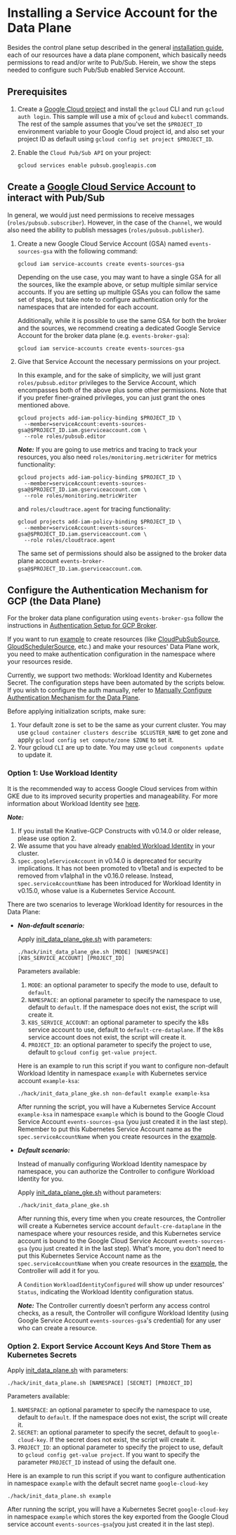 # Installing a Service Account for the Data Plane

Besides the control plane setup described in the general
[installation guide](./install-knative-gcp.md), each of our resources have a
data plane component, which basically needs permissions to read and/or write to
Pub/Sub. Herein, we show the steps needed to configure such Pub/Sub enabled
Service Account.

## Prerequisites

1. Create a
   [Google Cloud project](https://cloud.google.com/resource-manager/docs/creating-managing-projects)
   and install the `gcloud` CLI and run `gcloud auth login`. This sample will
   use a mix of `gcloud` and `kubectl` commands. The rest of the sample assumes
   that you've set the `$PROJECT_ID` environment variable to your Google Cloud
   project id, and also set your project ID as default using
   `gcloud config set project $PROJECT_ID`.

1. Enable the `Cloud Pub/Sub API` on your project:

   ```shell
   gcloud services enable pubsub.googleapis.com
   ```

## Create a [Google Cloud Service Account](https://console.cloud.google.com/iam-admin/serviceaccounts/project) to interact with Pub/Sub

In general, we would just need permissions to receive messages
(`roles/pubsub.subscriber`). However, in the case of the `Channel`, we would
also need the ability to publish messages (`roles/pubsub.publisher`).

1. Create a new Google Cloud Service Account (GSA) named `events-sources-gsa`
   with the following command:

   ```shell
   gcloud iam service-accounts create events-sources-gsa
   ```

   Depending on the use case, you may want to have a single GSA for all the
   sources, like the example above, or setup multiple similar service accounts.
   If you are setting up multiple GSAs you can follow the same set of steps, but
   take note to configure authentication only for the namespaces that are
   intended for each account.

   Additionally, while it is possible to use the same GSA for both the broker
   and the sources, we recommend creating a dedicated Google Service Account for
   the broker data plane (e.g. `events-broker-gsa`):

   ```shell
   gcloud iam service-accounts create events-sources-gsa
   ```

1. Give that Service Account the necessary permissions on your project.

   In this example, and for the sake of simplicity, we will just grant
   `roles/pubsub.editor` privileges to the Service Account, which encompasses
   both of the above plus some other permissions. Note that if you prefer
   finer-grained privileges, you can just grant the ones mentioned above.

   ```shell
   gcloud projects add-iam-policy-binding $PROJECT_ID \
     --member=serviceAccount:events-sources-gsa@$PROJECT_ID.iam.gserviceaccount.com \
     --role roles/pubsub.editor
   ```

   **_Note:_** If you are going to use metrics and tracing to track your
   resources, you also need `roles/monitoring.metricWriter` for metrics
   functionality:

   ```shell
   gcloud projects add-iam-policy-binding $PROJECT_ID \
     --member=serviceAccount:events-sources-gsa@$PROJECT_ID.iam.gserviceaccount.com \
     --role roles/monitoring.metricWriter
   ```

   and `roles/cloudtrace.agent` for tracing functionality:

   ```shell
   gcloud projects add-iam-policy-binding $PROJECT_ID \
     --member=serviceAccount:events-sources-gsa@$PROJECT_ID.iam.gserviceaccount.com \
     --role roles/cloudtrace.agent
   ```

   The same set of permissions should also be assigned to the broker data plane
   account `events-broker-gsa@$PROJECT_ID.iam.gserviceaccount.com`.

## Configure the Authentication Mechanism for GCP (the Data Plane)

For the broker data plane configuration using `events-broker-gsa` follow the
instructions in
[Authentication Setup for GCP Broker](install-gcp-broker.md#authentication-setup-for-gcp-broker).

If you want to run
[example](https://github.com/google/knative-gcp/tree/master/docs/examples) to
create resources (like
[CloudPubSubSource](../examples/cloudpubsubsource/README.md),
[GloudSchedulerSource](../examples/cloudschedulersource/README.md), etc.) and
make your resources' Data Plane work, you need to make authentication
configuration in the namespace where your resources reside.

Currently, we support two methods: Workload Identity and Kubernetes Secret. The
configuration steps have been automated by the scripts below. If you wish to
configure the auth manually, refer to
[Manually Configure Authentication Mechanism for the Data Plane](./authentication-mechanisms-gcp.md/#authentication-mechanism-for-the-data-plane).

Before applying initialization scripts, make sure:

1. Your default zone is set to be the same as your current cluster. You may use
   `gcloud container clusters describe $CLUSTER_NAME` to get zone and apply
   `gcloud config set compute/zone $ZONE` to set it.
1. Your gcloud `CLI` are up to date. You may use `gcloud components update` to
   update it.

### Option 1: Use Workload Identity

It is the recommended way to access Google Cloud services from within GKE due to
its improved security properties and manageability. For more information about
Workload Identity see
[here](https://cloud.google.com/kubernetes-engine/docs/how-to/workload-identity).

**_Note:_**

1. If you install the Knative-GCP Constructs with v0.14.0 or older release,
   please use option 2.
2. We assume that you have already
   [enabled Workload Identity](../install/authentication-mechanisms-gcp.md/#option-1-recommended-workload-identity)
   in your cluster.
3. `spec.googleServiceAccount` in v0.14.0 is deprecated for security
   implications. It has not been promoted to v1beta1 and is expected to be
   removed from v1alpha1 in the v0.16.0 release. Instead,
   `spec.serviceAccountName` has been introduced for Workload Identity in
   v0.15.0, whose value is a Kubernetes Service Account.

There are two scenarios to leverage Workload Identity for resources in the Data
Plane:

- **_Non-default scenario:_**

  Apply [init_data_plane_gke.sh](../../hack/init_data_plane_gke.sh) with
  parameters:

  ```shell
  ./hack/init_data_plane_gke.sh [MODE] [NAMESPACE] [K8S_SERVICE_ACCOUNT] [PROJECT_ID]
  ```

  Parameters available:

  1. `MODE`: an optional parameter to specify the mode to use, default to
     `default`.
  1. `NAMESPACE`: an optional parameter to specify the namespace to use, default
     to `default`. If the namespace does not exist, the script will create it.
  1. `K8S_SERVICE_ACCOUNT`: an optional parameter to specify the k8s service
     account to use, default to `default-cre-dataplane`. If the k8s service
     account does not exist, the script will create it.
  1. `PROJECT_ID`: an optional parameter to specify the project to use, default
     to `gcloud config get-value project`.

  Here is an example to run this script if you want to configure non-default
  Workload Identity in namespace `example` with Kubernetes service account
  `example-ksa`:

  ```shell
  ./hack/init_data_plane_gke.sh non-default example example-ksa
  ```

  After running the script, you will have a Kubernetes Service Account
  `example-ksa` in namespace `example` which is bound to the Google Cloud
  Service Account `events-sources-gsa` (you just created it in the last step).
  Remember to put this Kubernetes Service Account name as the
  `spec.serviceAccountName` when you create resources in the
  [example](https://github.com/google/knative-gcp/tree/master/docs/examples).

- **_Default scenario:_**

  Instead of manually configuring Workload Identity namespace by namespace, you
  can authorize the Controller to configure Workload Identity for you.

  Apply [init_data_plane_gke.sh](../../hack/init_data_plane_gke.sh) without
  parameters:

  ```shell
  ./hack/init_data_plane_gke.sh
  ```

  After running this, every time when you create resources, the Controller will
  create a Kubernetes service account `default-cre-dataplane` in the namespace
  where your resources reside, and this Kubernetes service account is bound to
  the Google Cloud Service Account `events-sources-gsa` (you just created it in the
  last step). What's more, you don't need to put this Kubernetes Service Account
  name as the `spec.serviceAccountName` when you create resources in the
  [example](https://github.com/google/knative-gcp/tree/master/docs/examples),
  the Controller will add it for you.

  A `Condition` `WorkloadIdentityConfigured` will show up under resources'
  `Status`, indicating the Workload Identity configuration status.

  **_Note:_** The Controller currently doesn’t perform any access control
  checks, as a result, the Controller will configure Workload Identity (using
  Google Service Account `events-sources-gsa`'s credential) for any user who can
  create a resource.

### Option 2. Export Service Account Keys And Store Them as Kubernetes Secrets

Apply [init_data_plane.sh](../../hack/init_data_plane.sh) with parameters:

```shell
./hack/init_data_plane.sh [NAMESPACE] [SECRET] [PROJECT_ID]
```

Parameters available:

1.  `NAMESPACE`: an optional parameter to specify the namespace to use, default
    to `default`. If the namespace does not exist, the script will create it.
1.  `SECRET`: an optional parameter to specify the secret, default to
    `google-cloud-key`. If the secret does not exist, the script will create it.
1.  `PROJECT_ID`: an optional parameter to specify the project to use, default
    to `gcloud config get-value project`. If you want to specify the parameter
    `PROJECT_ID` instead of using the default one.

Here is an example to run this script if you want to configure authentication in
namespace `example` with the default secret name `google-cloud-key`

```shell
./hack/init_data_plane.sh example
```

After running the script, you will have a Kubernetes Secret `google-cloud-key`
in namespace `example` which stores the key exported from the Google Cloud
service account `events-sources-gsa`(you just created it in the last step).
